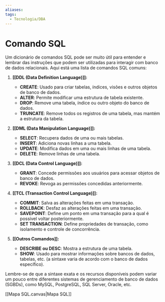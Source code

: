 ```yaml
---
aliases: 
tags:
  - Tecnologia/DBA
---
```

# Comando SQL

Um dicionário de comandos SQL pode ser muito útil para entender e lembrar das instruções que podem ser utilizadas para interagir com banco de dados relacionais. Aqui está uma lista de comandos SQL comuns:

1. **[[DDL (Data Definition Language)]]:**
    
    - **CREATE**: Usado para criar tabelas, índices, visões e outros objetos de banco de dados.
    - **ALTER**: Permite modificar uma estrutura de tabela existente.
    - **DROP**: Remove uma tabela, índice ou outro objeto do banco de dados.
    - **TRUNCATE**: Remove todos os registros de uma tabela, mas mantém a estrutura da tabela.
2. **[[DML (Data Manipulation Language)]]:**
    
    - **SELECT**: Recupera dados de uma ou mais tabelas.
    - **INSERT**: Adiciona novas linhas a uma tabela.
    - **UPDATE**: Modifica dados em uma ou mais linhas de uma tabela.
    - **DELETE**: Remove linhas de uma tabela.
3. **[[DCL (Data Control Language)]]:**
    
    - **GRANT**: Concede permissões aos usuários para acessar objetos de banco de dados.
    - **REVOKE**: Revoga as permissões concedidas anteriormente.
4. **[[TCL (Transaction Control Language)]]:**
    
    - **COMMIT**: Salva as alterações feitas em uma transação.
    - **ROLLBACK**: Desfaz as alterações feitas em uma transação.
    - **SAVEPOINT**: Define um ponto em uma transação para a qual é possível voltar posteriormente.
    - **SET TRANSACTION**: Define propriedades de transação, como isolamento e controle de concorrência.
5. **[[Outros Comandos]]:**
    
    - **DESCRIBE ou DESC**: Mostra a estrutura de uma tabela.
    - **SHOW**: Usado para mostrar informações sobre bancos de dados, tabelas, etc. (a sintaxe varia de acordo com o banco de dados específico).

Lembre-se de que a sintaxe exata e os recursos disponíveis podem variar um pouco entre diferentes sistemas de gerenciamento de banco de dados (SGBDs), como MySQL, PostgreSQL, SQL Server, Oracle, etc.

[[Mapa SQL.canvas|Mapa SQL]]